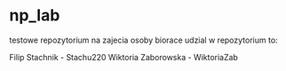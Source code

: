 # np_lab
 
testowe repozytorium na zajecia
osoby biorace udzial w repozytorium to:

Filip Stachnik - Stachu220
Wiktoria Zaborowska - WiktoriaZab
